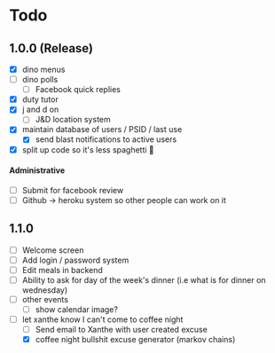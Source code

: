 # Todo


## 1.0.0 (Release)
- [x] dino menus
- [ ] dino polls
	- [ ] Facebook quick replies
- [x] duty tutor
- [x] j and d on
	- [ ] J&D location system
- [x] maintain database of users / PSID / last use
	- [x] send blast notifications to active users
- [x] split up code so it's less spaghetti 🍝

#### Administrative

- [ ] Submit for facebook review
- [ ] Github -> heroku system so other people can work on it

## 1.1.0

- [ ] Welcome screen
- [ ] Add login / password system
- [ ] Edit meals in backend
- [ ] Ability to ask for day of the week's dinner (i.e what is for dinner on wednesday)
- [ ] other events
	- [ ] show calendar image?
- [ ] let xanthe know I can't come to coffee night
	- [ ] Send email to Xanthe with user created excuse
	- [x] coffee night bullshit excuse generator (markov chains)
